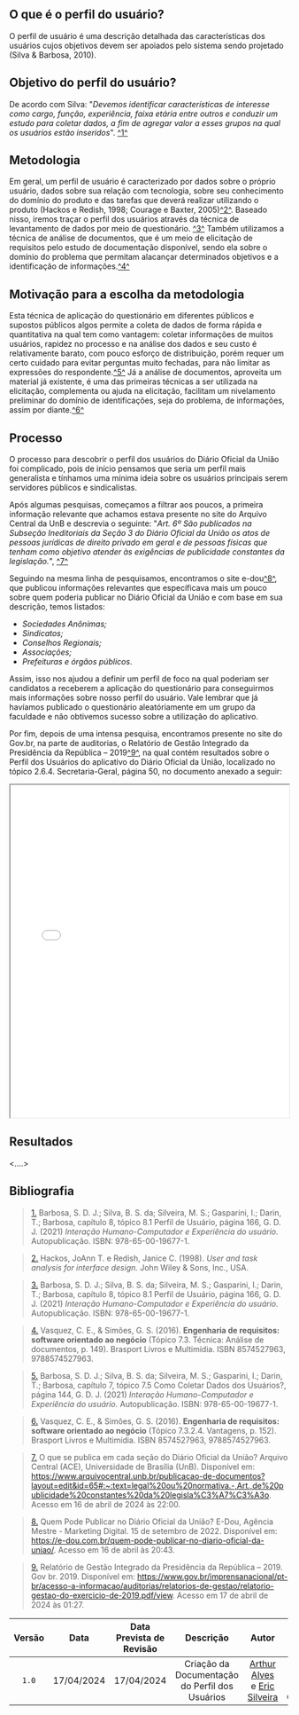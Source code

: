 ## <a>O que é o perfil do usuário?</a>

O perfil de usuário é uma descrição detalhada das características dos usuários cujos objetivos devem ser apoiados pelo sistema sendo projetado (Silva & Barbosa, 2010).

## <a>Objetivo do perfil do usuário?</a>

De acordo com Silva: "*Devemos identificar características de interesse como cargo, função, experiência, faixa etária entre outros e conduzir um estudo para coletar dados, a fim de agregar valor a esses grupos na qual os usuários estão inseridos*". <a id="anchor_1" href="#FRM1">^1^</a>

## <a>Metodologia</a>

Em geral, um perfil de usuário é caracterizado por dados sobre o próprio usuário, dados sobre sua relação com tecnologia, sobre seu conhecimento do domínio do produto e das tarefas que deverá realizar utilizando o produto (Hackos e Redish, 1998; Courage e Baxter, 2005)<a id="anchor_2" href="#FRM2">^2^</a>. Baseado nisso, iremos traçar o perfil dos usuários através da técnica de levantamento de dados por meio de questionário. <a id="anchor_3" href="#FRM3">^3^</a> Também utilizamos a técnica de análise de documentos, que é um meio de elicitação de requisitos pelo estudo de documentação disponível, sendo ela sobre o domínio do problema que permitam alacançar determinados objetivos e a identificação de informações.<a id="anchor_4" href="#FRM4">^4^</a>

## <a>Motivação para a escolha da metodologia</a>

Esta técnica de aplicação do questionário em diferentes públicos e supostos públicos algos permite a coleta de dados de forma rápida e quantitativa na qual tem como vantagem: coletar informações de muitos usuários, rapidez no processo e na análise dos dados e seu custo é relativamente barato, com pouco esforço de distribuição, porém requer um certo cuidado para evitar perguntas muito fechadas, para não limitar as expressões do respondente.<a id="anchor_5" href="#FRM5">^5^</a>
Já a análise de documentos, aproveita um material já existente, é uma das primeiras técnicas a ser utilizada na elicitação, complementa ou ajuda na elicitação, facilitam um nivelamento preliminar do domínio de identificações, seja do problema, de informações, assim por diante.<a id="anchor_6" href="#FRM6">^6^</a>

## <a>Processo</a>

O processo para descobrir o perfil dos usuários do Diário Oficial da União foi complicado, pois de início pensamos que seria um perfil mais generalista e tínhamos uma mínima ideia sobre os usuários principais serem servidores públicos e sindicalistas.

Após algumas pesquisas, começamos a filtrar aos poucos, a primeira informação relevante que achamos estava presente no site do Arquivo Central da UnB e descrevia o seguinte: "*Art. 6º São publicados na Subseção Ineditoriais da Seção 3 do Diário Oficial da União os atos de pessoas jurídicas de direito privado em geral e de pessoas físicas que tenham como objetivo atender às exigências de publicidade constantes da legislação.*", <a id="anchor_7" href="#FRM7">^7^</a>

Seguindo na mesma linha de pesquisamos, encontramos o site e-dou<a id="anchor_8" href="#FRM8">^8^</a>, que publicou informações relevantes que específicava mais um pouco sobre quem poderia publicar no Diário Oficial da União e com base em sua descrição, temos listados:

- *Sociedades Anônimas;*
- *Sindicatos;*
- *Conselhos Regionais;*
- *Associações;*
- *Prefeituras e órgãos públicos*.

Assim, isso nos ajudou a definir um perfil de foco na qual poderiam ser candidatos a receberem a aplicação do questionário para conseguirmos mais informações sobre nosso perfil do usuário. Vale lembrar que já havíamos publicado o questionário aleatóriamente em um grupo da faculdade e não obtivemos sucesso sobre a utilização do aplicativo.

Por fim, depois de uma intensa pesquisa, encontramos presente no site do Gov.br, na parte de auditorias, o Relatório de Gestão Integrado da Presidência da República – 2019<a id="anchor_9" href="#FRM9">^9^</a>, na qual contém resultados sobre o Perfil dos Usuários do aplicativo do Diário Oficial da União, localizado no tópico 2.6.4. Secretaria-Geral, página 50, no documento anexado a seguir:

<iframe src="../../assets/Relatório de Gestão Integrado da Presidência da República-2019.pdf" width="100%" height="600px"></iframe>

## <a>Resultados</a>

<....>

## <a>Bibliografia</a>

> <a id="FRM1" href="#anchor_1">1.</a> Barbosa, S. D. J.; Silva, B. S. da; Silveira, M. S.; Gasparini, I.; Darin, T.; Barbosa, capítulo 8, tópico 8.1 Perfil de Usuário, página 166, G. D. J. (2021) *Interação Humano-Computador e Experiência do usuário.* Autopublicação. ISBN: 978-65-00-19677-1.


> <a id="FRM2" href="#anchor_2">2.</a> Hackos, JoAnn T. e Redish, Janice C. (1998). *User and task analysis for interface design.* John Wiley & Sons, Inc., USA.

> <a id="FRM3" href="#anchor_3">3.</a> Barbosa, S. D. J.; Silva, B. S. da; Silveira, M. S.; Gasparini, I.; Darin, T.; Barbosa, capítulo 8, tópico 8.1 Perfil de Usuário, página 166, G. D. J. (2021) *Interação Humano-Computador e Experiência do usuário.* Autopublicação. ISBN: 978-65-00-19677-1.

> <a id="FRM4" href="#anchor_4">4.</a> Vasquez, C. E., & Simões, G. S. (2016). **Engenharia de requisitos: software orientado ao negócio** (Tópico 7.3. Técnica: Análise de documentos, p. 149). Brasport Livros e Multimídia. ISBN 8574527963, 9788574527963.

> <a id="FRM5" href="#anchor_5">5.</a> Barbosa, S. D. J.; Silva, B. S. da; Silveira, M. S.; Gasparini, I.; Darin, T.; Barbosa, capítulo 7, tópico 7.5 Como Coletar Dados dos Usuários?, página 144, G. D. J. (2021) *Interação Humano-Computador e Experiência do usuário.* Autopublicação. ISBN: 978-65-00-19677-1.

> <a id="FRM6" href="#anchor_6">6.</a>  Vasquez, C. E., & Simões, G. S. (2016). **Engenharia de requisitos: software orientado ao negócio** (Tópico 7.3.2.4. Vantagens, p. 152). Brasport Livros e Multimídia. ISBN 8574527963, 9788574527963.

> <a id="FRM7" href="#anchor_7">7.</a> O que se publica em cada seção do Diário Oficial da União? Arquivo Central (ACE), Universidade de Brasília (UnB). Disponível em: <https://www.arquivocentral.unb.br/publicacao-de-documentos?layout=edit&id=65#:~:text=legal%20ou%20normativa.-,Art.,de%20publicidade%20constantes%20da%20legisla%C3%A7%C3%A3o>. Acesso em 16 de abril de 2024 às 22:00.

>  <a id="FRM8" href="#anchor_8">8.</a> Quem Pode Publicar no Diário Oficial da União? E-Dou, Agência Mestre - Marketing Digital. 15 de setembro de 2022. Disponível em: <https://e-dou.com.br/quem-pode-publicar-no-diario-oficial-da-uniao/>. Acesso em 16 de abril às 20:43.

>  <a id="FRM9" href="#anchor_9">9.</a> Relatório de Gestão Integrado da Presidência da República – 2019. Gov br. 2019. Disponível em: <https://www.gov.br/imprensanacional/pt-br/acesso-a-informacao/auditorias/relatorios-de-gestao/relatorio-gestao-do-exercicio-de-2019.pdf/view>. Acesso em 17 de abril de 2024 às 01:27.

|Versão|Data|Data Prevista de Revisão|Descrição|Autor|Revisor|
| :------: | :----------: |:-----------: | :----------------------: | :---------: |:---------: |
| `1.0` | 17/04/2024 | 17/04/2024 |Criação da Documentação do Perfil dos Usuários | [Arthur Alves](https://github.com/Arthrok) e [Eric Silveira](https://github.com/ericbky) | João Artur, Luiz Gustavo |